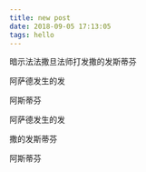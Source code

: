 ```yaml
---
title: new post
date: 2018-09-05 17:13:05
tags: hello
---
```


暗示法法撒旦法师打发撒的发斯蒂芬

阿萨德发生的发

阿斯蒂芬 

阿萨德发生的发

撒的发斯蒂芬

阿斯蒂芬